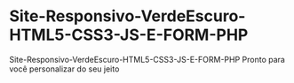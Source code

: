 # Site-Responsivo-VerdeEscuro-HTML5-CSS3-JS-E-FORM-PHP
Site-Responsivo-VerdeEscuro-HTML5-CSS3-JS-E-FORM-PHP Pronto para você personalizar do seu jeito

